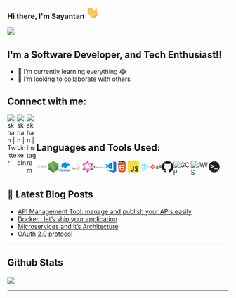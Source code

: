 ### Hi there, I'm Sayantan <img src="https://raw.githubusercontent.com/ABSphreak/ABSphreak/master/gifs/Hi.gif" width="30px">

![](https://komarev.com/ghpvc/?username=Sayantankhan)

## I'm a Software Developer, and Tech Enthusiast!!

- 🌱 I’m currently learning everything 😂
- 👯 I’m looking to collaborate with others

 ## Connect with me:

[<img align="left" alt="skhan | Twitter" width="22px" src="https://cdn.jsdelivr.net/npm/simple-icons@v3/icons/medium.svg" />][medium]
[<img align="left" alt="skhan | LinkedIn" width="22px" src="https://cdn.jsdelivr.net/npm/simple-icons@v3/icons/linkedin.svg" />][linkedin]
[<img align="left" alt="skhan | Instagram" width="22px" src="https://cdn.jsdelivr.net/npm/simple-icons@v3/icons/instagram.svg" />][instagram]

<br />
<br />

## Languages and Tools Used:


<img align="left" alt="Java" width="26px" src="https://raw.githubusercontent.com/github/explore/80688e429a7d4ef2fca1e82350fe8e3517d3494d/topics/java/java.png" />
<img align="left" alt="Node.js" width="26px" src="https://raw.githubusercontent.com/github/explore/80688e429a7d4ef2fca1e82350fe8e3517d3494d/topics/nodejs/nodejs.png" />
<img align="left" alt="Docker" width="26px" src="https://raw.githubusercontent.com/github/explore/80688e429a7d4ef2fca1e82350fe8e3517d3494d/topics/docker/docker.png" />
<img align="left" alt="MySQL" width="26px" src="https://raw.githubusercontent.com/github/explore/80688e429a7d4ef2fca1e82350fe8e3517d3494d/topics/mysql/mysql.png" />
<img align="left" alt="GraphQL" width="26px" src="https://raw.githubusercontent.com/github/explore/80688e429a7d4ef2fca1e82350fe8e3517d3494d/topics/graphql/graphql.png" />
<img align="left" alt="MongoDB" width="26px" src="https://raw.githubusercontent.com/github/explore/80688e429a7d4ef2fca1e82350fe8e3517d3494d/topics/mongodb/mongodb.png" />
<img align="left" alt="Visual Studio Code" width="26px" src="https://raw.githubusercontent.com/github/explore/80688e429a7d4ef2fca1e82350fe8e3517d3494d/topics/visual-studio-code/visual-studio-code.png" />
<img align="left" alt="HTML5" width="26px" src="https://raw.githubusercontent.com/github/explore/80688e429a7d4ef2fca1e82350fe8e3517d3494d/topics/html/html.png" />
<img align="left" alt="JavaScript" width="26px" src="https://raw.githubusercontent.com/github/explore/80688e429a7d4ef2fca1e82350fe8e3517d3494d/topics/javascript/javascript.png" />
<img align="left" alt="React" width="26px" src="https://raw.githubusercontent.com/github/explore/80688e429a7d4ef2fca1e82350fe8e3517d3494d/topics/react/react.png" />
<img align="left" alt="Git" width="26px" src="https://raw.githubusercontent.com/github/explore/80688e429a7d4ef2fca1e82350fe8e3517d3494d/topics/git/git.png" />
<img align="left" alt="GitHub" width="26px" src="https://raw.githubusercontent.com/github/explore/78df643247d429f6cc873026c0622819ad797942/topics/github/github.png" />
<img align="left" alt="GCP" width="40px" src="https://github.com/melanieshi0120/melanieshi0120/blob/master/images/GCP_LOG.png" />
<img align="left" alt="AWS" width="40px" src="https://github.com/melanieshi0120/melanieshi0120/blob/master/images/AWS.jpeg" />
<img align="left" alt="Terminal" width="26px" src="https://raw.githubusercontent.com/github/explore/80688e429a7d4ef2fca1e82350fe8e3517d3494d/topics/terminal/terminal.png" />

<br />
<br />

## 📕 Latest Blog Posts

<!-- BLOG-POST-LIST:START -->
- [API Management Tool: manage and publish your APIs  easily](https://medium.com/@iamstk14/api-management-tool-manage-and-publish-your-apis-easily-560621cf8d44?source=rss-bf10659efeba------2)
- [Docker : let’s ship your application](https://medium.com/@iamstk14/docker-lets-ship-your-application-b86c794bc907?source=rss-bf10659efeba------2)
- [Microservices and it’s Architecture](https://medium.com/@iamstk14/microservices-and-its-architecture-ec7de96f8f73?source=rss-bf10659efeba------2)
- [OAuth 2.0 protocol](https://medium.com/@iamstk14/oauth-2-0-protocol-bdd1096db9f1?source=rss-bf10659efeba------2)
<!-- BLOG-POST-LIST:END -->

---
<!--START_SECTION:activity-->
<!--END_SECTION:activity-->

## Github Stats

<a href="https://github.com/anuraghazra/github-readme-stats">
  <img align="center" src="https://github-readme-stats.vercel.app/api?username=Sayantankhan&show_icons=true&theme=radical&include_all_commits=true&count_private=true&show_icons=true" />
</a>


---

[self]:https://github.com/Sayantankhan
[medium]: https://medium.com/@iamstk14
[instagram]: https://www.instagram.com/sayantan_khan/
[linkedin]: https://www.linkedin.com/in/sayantan-khan-219231b7/
